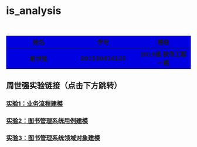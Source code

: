 # is_analysis     

 

<table>
<tr>
    <th width=35%, bgcolor=withe >姓名</th>
    <th width=35%, bgcolor=withe>学号</th>
    <th width="50%", bgcolor=withe>班级</th>
  </tr>
  <tr>
      <th width=35%, bgcolor=withe >周世强</th>
      <th width=35%, bgcolor=withe>201510414129</th>
      <th width="50%", bgcolor=withe>2015级 软件工程一班</th>
    </tr>
</table>

## 周世强实验链接（点击下方跳转）

### [实验1：业务流程建模](test1)
### [实验2：图书管理系统用例建模](test2/README.md)
### [实验3：图书管理系统领域对象建模](test3/README.md)
